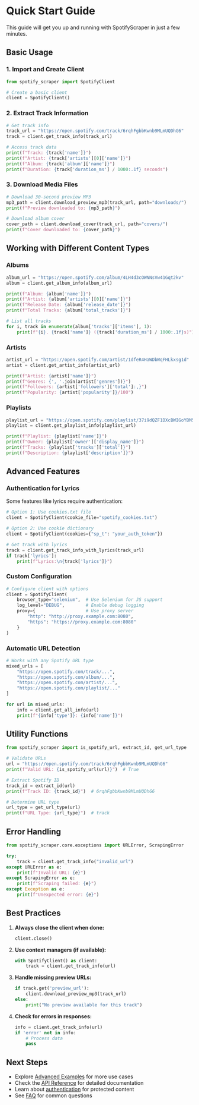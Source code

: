 # Quick Start Guide

This guide will get you up and running with SpotifyScraper in just a few minutes.

## Basic Usage

### 1. Import and Create Client

```python
from spotify_scraper import SpotifyClient

# Create a basic client
client = SpotifyClient()
```

### 2. Extract Track Information

```python
# Get track info
track_url = "https://open.spotify.com/track/6rqhFgbbKwnb9MLmUQDhG6"
track = client.get_track_info(track_url)

# Access track data
print(f"Track: {track['name']}")
print(f"Artist: {track['artists'][0]['name']}")
print(f"Album: {track['album']['name']}")
print(f"Duration: {track['duration_ms'] / 1000:.1f} seconds")
```

### 3. Download Media Files

```python
# Download 30-second preview MP3
mp3_path = client.download_preview_mp3(track_url, path="downloads/")
print(f"Preview downloaded to: {mp3_path}")

# Download album cover
cover_path = client.download_cover(track_url, path="covers/")
print(f"Cover downloaded to: {cover_path}")
```

## Working with Different Content Types

### Albums

```python
album_url = "https://open.spotify.com/album/4LH4d3cOWNNsVw41Gqt2kv"
album = client.get_album_info(album_url)

print(f"Album: {album['name']}")
print(f"Artist: {album['artists'][0]['name']}")
print(f"Release Date: {album['release_date']}")
print(f"Total Tracks: {album['total_tracks']}")

# List all tracks
for i, track in enumerate(album['tracks']['items'], 1):
    print(f"{i}. {track['name']} ({track['duration_ms'] / 1000:.1f}s)")
```

### Artists

```python
artist_url = "https://open.spotify.com/artist/1dfeR4HaWDbWqFHLkxsg1d"
artist = client.get_artist_info(artist_url)

print(f"Artist: {artist['name']}")
print(f"Genres: {', '.join(artist['genres'])}")
print(f"Followers: {artist['followers']['total']:,}")
print(f"Popularity: {artist['popularity']}/100")
```

### Playlists

```python
playlist_url = "https://open.spotify.com/playlist/37i9dQZF1DXcBWIGoYBM5M"
playlist = client.get_playlist_info(playlist_url)

print(f"Playlist: {playlist['name']}")
print(f"Owner: {playlist['owner']['display_name']}")
print(f"Tracks: {playlist['tracks']['total']}")
print(f"Description: {playlist['description']}")
```

## Advanced Features

### Authentication for Lyrics

Some features like lyrics require authentication:

```python
# Option 1: Use cookies.txt file
client = SpotifyClient(cookie_file="spotify_cookies.txt")

# Option 2: Use cookie dictionary
client = SpotifyClient(cookies={"sp_t": "your_auth_token"})

# Get track with lyrics
track = client.get_track_info_with_lyrics(track_url)
if track['lyrics']:
    print(f"Lyrics:\n{track['lyrics']}")
```

### Custom Configuration

```python
# Configure client with options
client = SpotifyClient(
    browser_type="selenium",  # Use Selenium for JS support
    log_level="DEBUG",        # Enable debug logging
    proxy={                   # Use proxy server
        "http": "http://proxy.example.com:8080",
        "https": "https://proxy.example.com:8080"
    }
)
```

### Automatic URL Detection

```python
# Works with any Spotify URL type
mixed_urls = [
    "https://open.spotify.com/track/...",
    "https://open.spotify.com/album/...",
    "https://open.spotify.com/artist/...",
    "https://open.spotify.com/playlist/..."
]

for url in mixed_urls:
    info = client.get_all_info(url)
    print(f"{info['type']}: {info['name']}")
```

## Utility Functions

```python
from spotify_scraper import is_spotify_url, extract_id, get_url_type

# Validate URLs
url = "https://open.spotify.com/track/6rqhFgbbKwnb9MLmUQDhG6"
print(f"Valid URL: {is_spotify_url(url)}")  # True

# Extract Spotify ID
track_id = extract_id(url)
print(f"Track ID: {track_id}")  # 6rqhFgbbKwnb9MLmUQDhG6

# Determine URL type
url_type = get_url_type(url)
print(f"URL Type: {url_type}")  # track
```

## Error Handling

```python
from spotify_scraper.core.exceptions import URLError, ScrapingError

try:
    track = client.get_track_info("invalid_url")
except URLError as e:
    print(f"Invalid URL: {e}")
except ScrapingError as e:
    print(f"Scraping failed: {e}")
except Exception as e:
    print(f"Unexpected error: {e}")
```

## Best Practices

1. **Always close the client when done:**
   ```python
   client.close()
   ```

2. **Use context managers (if available):**
   ```python
   with SpotifyClient() as client:
       track = client.get_track_info(url)
   ```

3. **Handle missing preview URLs:**
   ```python
   if track.get('preview_url'):
       client.download_preview_mp3(track_url)
   else:
       print("No preview available for this track")
   ```

4. **Check for errors in responses:**
   ```python
   info = client.get_track_info(url)
   if 'error' not in info:
       # Process data
       pass
   ```

## Next Steps

- Explore [Advanced Examples](Examples) for more use cases
- Check the [API Reference](API-Reference) for detailed documentation
- Learn about [authentication](API-Reference#authentication) for protected content
- See [FAQ](FAQ) for common questions